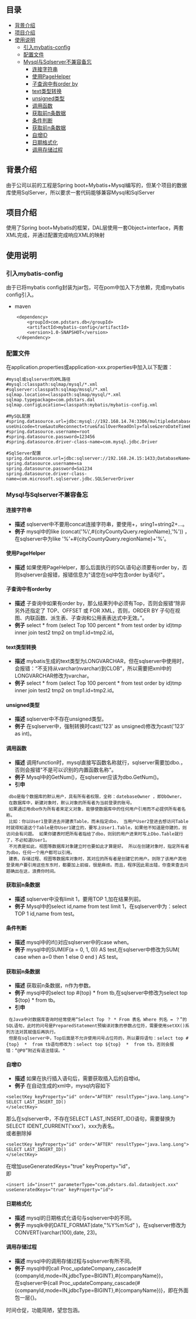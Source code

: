 
## 目录  
* [背景介绍](#背景介绍)  
* [项目介绍](#项目介绍)  
* [使用说明](#使用说明)  
  * [引入mybatis-config](#引入mybatis-config)  
  * [配置文件](#配置文件)  
  * [Mysql与Sqlserver不兼容备忘](#Mysql与Sqlserver不兼容备忘)  
       * [连接字符串](#连接字符串)  
       * [使用PageHelper](#使用PageHelper)  
       * [子查询中有order by](#子查询中有orderby)  
       * [text类型转换](#text类型转换)  
       * [unsigned类型](#unsigned类型)  
       * [调用函数](#调用函数)  
       * [获取前n条数据](#获取前n条数据)  
       * [条件判断](#条件判断)  
       * [获取前n条数据](#获取前n条数据)  
       * [自增ID](#自增ID)  
       * [日期格式化](#日期格式化)  
       * [调用存储过程](#调用存储过程)  
  
<a name="背景介绍"></a>  
## 背景介绍  
  
由于公司以前的工程是Spring boot+Mybatis+Mysql编写的，但某个项目的数据库使用SqlServer，所以要求一套代码能够兼容Mysql和SqlServer  
  
<a name="项目介绍"></a>  
## 项目介绍  
使用了Spring boot+Mybatis的框架，DAL层使用一套Object+interface，两套XML完成，并通过配置完成响应XML的映射  
  
<a name="使用说明"></a>  
## 使用说明    
<a name="引入mybatis-config"></a>  
### 引入mybatis-config  
  
由于已将mybatis config封装为jar包，可在pom中加入下方依赖，完成mybatis config引入。  
  
* maven  
  
```  
    <dependency>  
        <groupId>com.pdstars.db</groupId>  
        <artifactId>mybatis-config</artifactId>  
        <version>1.0-SNAPSHOT</version>  
    </dependency>    
```  
<a name="配置文件"></a>  
### 配置文件  
  
在application.properties或application-xxx.properties中加入以下配置：  
```  
#mysql或sqlserver的XML路径  
#mysql:classpath:sqlmap/mysql/*.xml  
#sqlserver:classpath:sqlmap/mssql/*.xml  
sqlmap.location=classpath:sqlmap/mysql/*.xml  
sqlmap.typepackage=com.pdstars.dal  
sqlmap.configLocation=classpath:mybatis/mybatis-config.xml  

#MySQL配置  
#spring.datasource.url=jdbc:mysql://192.168.14.74:3306/multipledatabase?useUnicode=true&autoReconnect=true&failOverReadOnly=false&zeroDateTimeBehavior=round&autoReconnect=true
#spring.datasource.username=root  
#spring.datasource.password=123456  
#spring.datasource.driver-class-name=com.mysql.jdbc.Driver  

#SqlServer配置  
spring.datasource.url=jdbc:sqlserver://192.168.24.15:1433;DatabaseName=multipledatabase  
spring.datasource.username=sa  
spring.datasource.password=Sa1234  
spring.datasource.driver-class-name=com.microsoft.sqlserver.jdbc.SQLServerDriver   
```  
<a name="Mysql与Sqlserver不兼容备忘"></a>  
### Mysql与Sqlserver不兼容备忘  
  
<a name="连接字符串"></a>  
#### 连接字符串  
   * **描述** sqlserver中不要用concat连接字符串，要使用+，sring1+string2+...。  
   * **例子** mysql中的like (concat('%\\',#{cityCountyQuery.regionName},'%')) ，  
   在sqlserver中为like '%'+#{cityCountyQuery.regionName}+'%'。  
   
<a name="使用PageHelper"></a>  
#### 使用PageHelper  
   * **描述** 如果使用PageHelper，那么后面执行的SQL语句必须要有order by，否则sqlserver会报错，报错信息为"请您在sql中包含order by语句!"。  

<a name="子查询中有orderby"></a>  
#### 子查询中有orderby  
   * **描述** 子查询中如果有order by，那么结果列中必须有Top，否则会报错“除非另外还指定了 TOP、OFFSET 或 FOR XML，否则，ORDER BY 子句在视图、内联函数、派生表、子查询和公用表表达式中无效。”。  
   * **例子** select * from (select Top 100 percent * from test order by id)tmp inner join test2 tmp2 on tmp1.id=tmp2.id。      

<a name="text类型转换"></a>  
#### text类型转换  
   * **描述** mybatis生成的text类型为LONGVARCHAR，但在sqlserver中使用时，会报错：“不支持从varchar(nvarchar)到CLOB”，所以需要把xml中的LONGVARCHAR修改为varchar。  
   * **例子** select * from (select Top 100 percent * from test order by id)tmp inner join test2 tmp2 on tmp1.id=tmp2.id。  

<a name="unsigned类型"></a>  
#### unsigned类型  
   * **描述** sqlserver中不存在unsigned类型。  
   * **例子** 在sqlserver中，强制转换时cast('123' as unsigned)修改为cast('123' as int)。  

<a name="调用函数"></a>  
#### 调用函数  
   * **描述** 调用function时，mysql直接写函数名称就行，sqlserver需要加dbo.，否则会报错"不是可以识别的内置函数名称"。  
   * **例子** Mysql中的GetNum()，在sqlserver应该为dbo.GetNum()。  
   * **引申**  
   ```     
    dbo是每个数据库的默认用户，具有所有者权限，全称：datebaseOwner ，即DbOwner。  
    在数据库中，新建对象时，默认对象的所有者为当前登录的账号。  
    如果通过用dbo作为所有者来定义对象，能够使数据库中的任何用户引用而不必提供所有者名称。  
    比如：你以User1登录进去并建表Table，而未指定dbo， 当用户User2登进去想访问Table时就得知道这个Table是你User1建立的，要写上User1.Table，如果他不知道是你建的，则访问会有问题。 如果你建表时把所有者指给了dbo，则别的用户进来时写上Dbo.Table就行了，不必知道User1。   
    不光表是如此，视图等数据库对象建立时也要如此才算是好。 所以在创建对象时，指定所有者为dbo，任何一个用户都可以引用。  
    建表、存储过程、视图等数据库对象时，其对应的所有者是创建它的用户。则除了该用户其他登录用户要引用这些东东时，都要加上前缀，很是麻烦。而且，程序因此易出错，你查来查去问题确出在这，浪费你时间。  
   ```  

<a name="获取1条数据"></a>  
#### 获取前n条数据  
   * **描述** sqlserver中没有limit 1，要用TOP 1,加在结果列前。  
   * **例子** Mysql中的select id,name from test limit 1，在sqlserver中为：select TOP 1 id,name from test。  

<a name="条件判断"></a>  
#### 条件判断  
   * **描述** mysql中的if()对应sqlserver中的case when。  
   * **例子** mysql中的SUM(IF(a = 0, 1, 0)) AS test,在sqlserver中修改为SUM( case when a=0 then 1 else 0 end ) AS test。  

<a name="获取前n条数据"></a>  
#### 获取前n条数据  
   * **描述** 获取前n条数据，n作为参数。  
   * **例子** mysql中的select top #{top} * from tb,在sqlserver中修改为select top ${top}  *  from tb。  
   * **引申**  
   ```     
    在Java中对数据库查询时经常使用“Select Top ？ * From 表名 Where 列名 = ？”的SQL语句，此时的问号是PreparedStatement预编译对象的参数占位符，需要使用setXX()系列方法对其赋值后再执行。  
    但是在sqlserver中，Top后面是不允许使用问号占位符的，所以要将语句：select top #{top}  *  from tb语句修改为：select top ${top}  *  from tb，否则会报错：“@P0”附近有语法错误。"
   ```     

<a name="自增ID"></a>  
#### 自增ID  
   * **描述** 如果在执行插入语句后，需要获取插入后的自增id。  
   * **例子** 在自动生成的xml中，mysql内容如下     
   ```  
   <selectKey keyProperty="id" order="AFTER" resultType="java.lang.Long">  
   SELECT LAST_INSERT_ID()  
   </selectKey>  
   ```  
   那么在sqlserver中，不存在SELECT LAST_INSERT_ID()语句，需要替换为SELECT IDENT_CURRENT('xxx')，xxx为表名。  
   或者删除掉
   ```  
   <selectKey keyProperty="id" order="AFTER" resultType="java.lang.Long">  
   SELECT LAST_INSERT_ID()  
   </selectKey>  
   ```  
   在<insert>增加useGeneratedKeys="true" keyProperty="id"，  
   即  
   ```     
   <insert id="insert" parameterType="com.pdstars.dal.dataobject.xxx"  useGeneratedKeys="true" keyProperty="id">  
   ```     

<a name="日期格式化"></a>  
#### 日期格式化  
   * **描述** mysql的日期格式化语句与sqlserver中的不同。  
   * **例子** mysqlk中的DATE_FORMAT(date,"%Y%m%d" )，在sqlserver修改为CONVERT(varchar(100),date, 23)。  

<a name="调用存储过程"></a>  
#### 调用存储过程  
   * **描述** mysql中的调用存储过程与sqlserver有所不同。  
   * **例子** mysql中的call Proc_updateCompany_cascade(#{companyId,mode=IN,jdbcType=BIGINT},#{companyName})，  
   在sqlserver中{call Proc_updateCompany_cascade(#{companyId,mode=IN,jdbcType=BIGINT},#{companyName})}，即在外面包一层{}。  
  
  
时间仓促，功能简陋，望您包涵。
